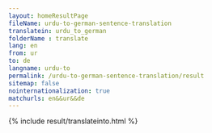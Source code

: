```yaml
---
layout: homeResultPage
fileName: urdu-to-german-sentence-translation
translatein: urdu_to_german
folderName : translate
lang: en
from: ur
to: de
langname: urdu-to
permalink: /urdu-to-german-sentence-translation/result
sitemap: false
nointernationalization: true
matchurls: en&&ur&&de
---
```

{% include result/translateinto.html %}

<script src="/js/result/translation.js" data-foldername="{{page.folderName}}" data-lang="{{page.lang}}"></script>
